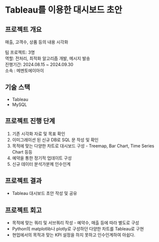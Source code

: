 # Tableau를 이용한 대시보드 초안    
## 프로젝트 개요

매출, 고객수, 상품 등의 내용 시각화   


팀 프로젝트: 3명   
역할: 전처리, 최적화 알고리즘 개발, 메시지 발송    
진행기간: 2024.08.15 ~ 2024.09.30  
소속 : 메멘토에이아이   


## 기술 스택  
+ Tableau  
+ MySQL  


## 프로젝트 진행 단계  
1. 기존 시각화 자료 및 목표 확인    
2. 이미그레이션 된 신규 DB로 SQL 문 작성 및 확인        
3. 목적에 맞는 다양한 차트로 대시보드 구성 - Treemap, Bar Chart, Time Series Chart 등등   
4. 예약을 통한 정기적 업데이트 구성  
5. 신규 데이터 분석가분께 인수인계  

## 프로젝트 결과  

+ Tableau 대시보드 초안 작성 및 공유  

## 프로젝트 회고  
+ 목적에 맞는 쿼리 및 서브쿼리 작성 - 예약수, 매출 등에 따라 별도로 구성  
+ Python의 matplotlib나 plotly로 구성하던 다양한 차트를 Tableau로 구현  
+ 현업에서의 목적과 맞는 KPI 설정을 하지 못하고 인수인계하여 아쉽다.  

